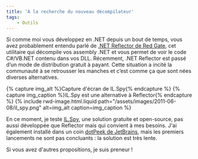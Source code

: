 ```yaml
---
title: 'A la recherche du nouveau décompilateur'
tags:
    - Outils
---
```


Si comme moi vous développez en .NET depuis un bout de temps, vous avez
probablement entendu parlé de
[.NET Reflector de Red Gate](http://www.red-gate.com/products/dotnet-development/reflector/ 'Site officiel de .NET Reflector'),
cet utilitaire qui décompile vos assembly .NET et vous permet de voir le code
C#/VB.NET contenu dans vos DLL. Récemment, .NET Reflector est passé d’un mode de
distribution gratuit à payant. Cette situation a incité la communauté à se
retrousser les manches et c’est comme ça que sont nées diverses alternatives.

<!-- more -->

{% capture img_alt %}Capture d'écran de IL.Spy{% endcapture %}
{% capture img_caption %}IL.Spy est une alternative à Reflector{% endcapture %}
{% include rwd-image.html.liquid
path="/assets/images/2011-06-08/il_spy.png"
alt=img_alt
caption=img_caption
%}

En ce moment, je teste [IL.Spy](http://ilspy.net/ 'Site officiel de IL.Spy'),
une solution gratuite et open-source, pas aussi développée que Reflector mais
qui convient à mes besoins. J'ai également installé dans un coin
[dotPeek de JetBrains](http://www.jetbrains.com/decompiler/ 'Site officiel de dotPeek, le décompiler de JetBrains'),
mais les premiers lancements ne sont pas concluants : la solution est très
lente.

Si vous avez d'autres propositions, je suis preneur !
